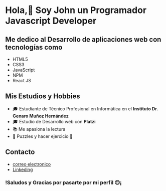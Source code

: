 # Hola,👋 Soy John un Programador **Javascript Developer**

## Me dedico al Desarrollo de aplicaciones web con tecnologías como 
 * HTML5
 * CSS3
 * JavaScript
 * NPM
 * React JS
 

## Mis Estudios y Hobbies
* 🎓 Estudiante de Técnico Profesional en Informática en el **Instituto Dr. Genaro Muñoz Hernández**
* 🎓 Estudio de Desarrollo web con **Platzi**
* 📚 Me apasiona la lectura
* 🧠 Puzzles y hacer ejercicio 🦾

## Contacto
* [correo electronico](johnorellana36@gmail.com)
* [Linkeding](linkedin.com/in/john-jesús-orellana-salazar-dev)

### !Saludos y Gracias por pasarte por mi perfil 🙃¡
